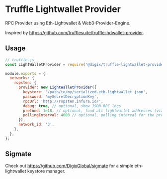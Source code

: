 # Truffle Lightwallet Provider

RPC Provider using Eth-Lightwallet & Web3-Provider-Engine.

Inspired by https://github.com/trufflesuite/truffle-hdwallet-provider.

## Usage

```javascript
// truffle.js
const LightWalletProvider = require('@digix/truffle-lightwallet-provider');

module.exports = {
  networks: {
    ropsten: {
      provider: new LightWalletProvider({
        keystore: '/path/to/my/serialized-eth-lightwallet.json',
        password: 'mySecretDecryptionKey',
        rpcUrl: 'http://ropsten.infura.io/',
        debug: true, // optional, show JSON-RPC logs
        prefund: 1e18, // optional, fund all lightwallet addresses (via coinbase) with this  of wei
        pollingInterval: 4000 // optional, polling interval for the provider (reduce for faster deploy with testRPC or kovan)
      }),
      network_id: '3',
    },
  },
};
```

## Sigmate

Check out https://github.com/DigixGlobal/sigmate for a simple eth-lightwallet keystore manager.

